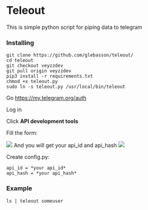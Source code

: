 # Teleout
This is simple python script for piping data to telegram


### Installing

```shell
git clone https://github.com/glebasson/teleout/
cd teleout
git checkout veyzzdev
git pull origin veyzzdev
pip3 install -r requirements.txt
chmod +x teleout.py
sudo ln -s teleout.py /usr/local/bin/teleout
```

Go https://my.telegram.org/auth

Log in

Click **API development tools**

Fill the form:

![](https://pp.userapi.com/c851232/v851232611/df867/ZrXJ-3_X348.jpg)
And you will get your api_id and api_hash
![](https://pp.userapi.com/c851232/v851232611/df88e/JYpwSVVvUpY.jpg)

Create config.py:
```shell
api_id = *your api_id*
api_hash = *your api_hash*
```

### Example 
```shell
ls | teleout someuser
```
